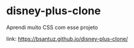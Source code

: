 # disney-plus-clone
Aprendi muito CSS com esse projeto

link: https://bsantuz.github.io/disney-plus-clone/
